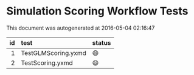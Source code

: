 # Simulation Scoring Workflow Tests

This document was autogenerated at 2016-05-04 02:16:47






| id|test                |status  |
|--:|:-------------------|:-------|
|  1|TestGLMScoring.yxmd |:smile: |
|  2|TestScoring.yxmd    |:smile: |
